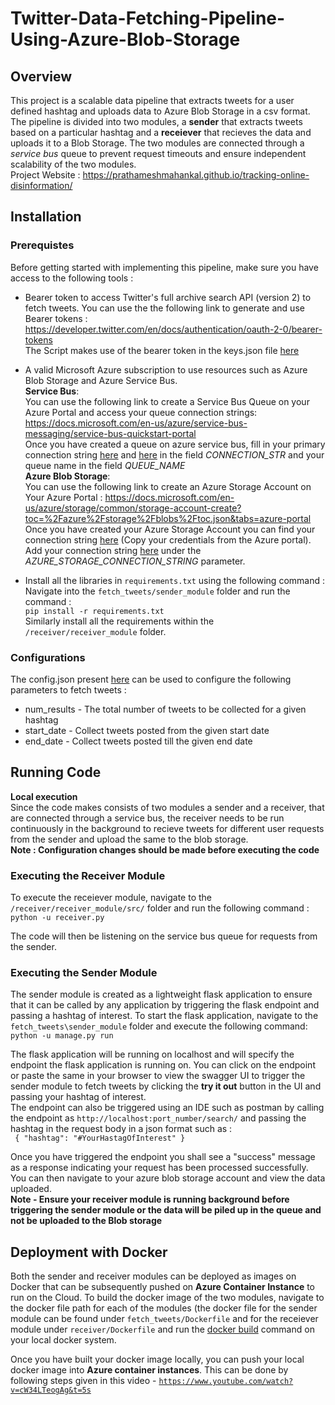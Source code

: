 # Twitter-Data-Fetching-Pipeline-Using-Azure-Blob-Storage

## Overview
This project is a scalable data pipeline that extracts tweets for a user defined hashtag and uploads data to Azure Blob Storage in a csv format.  
The pipeline is divided into two modules, a **sender** that extracts tweets based on a particular hashtag and a **receiever** that recieves the data and uploads it to 
a Blob Storage. The two modules are connected through a *service bus* queue to prevent request timeouts and ensure independent scalability of the two modules.  
Project Website : https://prathameshmahankal.github.io/tracking-online-disinformation/  


## Installation
### Prerequistes
Before getting started with implementing this pipeline, make sure you have access to the following tools :
* Bearer token to access Twitter's full archive search API (version 2) to fetch tweets.
You can use the the following link to generate and use Bearer tokens :
https://developer.twitter.com/en/docs/authentication/oauth-2-0/bearer-tokens  
The Script makes use of the bearer token in the keys.json file [here](https://github.com/malvika95/Twitter-Data-Fetching-Pipeline/blob/master/fetch_tweets/sender_module/app/main/service/resources/keys.json)

* A valid Microsoft Azure subscription to use resources such as Azure Blob Storage and Azure Service Bus.  
**Service Bus**:  
You can use the following link to create a Service Bus Queue on your Azure Portal and access your queue connection strings:      
https://docs.microsoft.com/en-us/azure/service-bus-messaging/service-bus-quickstart-portal  
Once you have created a queue on azure service bus, fill in your primary connection string [here](https://github.com/malvika95/Twitter-Data-Fetching-Pipeline/blob/master/fetch_tweets/sender_module/app/main/service/resources/azure_messaging_config.py)
and [here](https://github.com/malvika95/Twitter-Data-Fetching-Pipeline/blob/master/receiver/receiver_module/src/resources/azure_messaging_config.py) in the field *CONNECTION_STR* and your queue name in the field *QUEUE_NAME*    
**Azure Blob Storage**:  
You can use the following link to create an Azure Storage Account on Your Azure Portal :
https://docs.microsoft.com/en-us/azure/storage/common/storage-account-create?toc=%2Fazure%2Fstorage%2Fblobs%2Ftoc.json&tabs=azure-portal  
Once you have created your Azure Storage Account you can find your connection string [here](https://docs.microsoft.com/en-us/azure/storage/blobs/storage-quickstart-blobs-python)
(Copy your credentials from the Azure portal). Add your connection string [here](https://github.com/malvika95/Twitter-Data-Fetching-Pipeline/blob/master/receiver/receiver_module/src/resources/azure_messaging_config.py)
under the *AZURE_STORAGE_CONNECTION_STRING* parameter.

* Install all the libraries in <code>requirements.txt</code> using the following command :  
Navigate into the <code>fetch_tweets/sender_module</code> folder and run the command :  
<code>pip install -r requirements.txt</code>  
Similarly install all the requirements within the <code>/receiver/receiver_module</code> folder.  

### Configurations 
The config.json present [here](https://github.com/malvika95/Twitter-Data-Fetching-Pipeline/blob/master/fetch_tweets/sender_module/app/main/service/resources/config.json) can
be used to configure the following parameters to fetch tweets :
* num_results - The total number of tweets to be collected for a given hashtag
* start_date - Collect tweets posted from the given start date
* end_date - Collect tweets posted till the given end date

## Running Code

**Local execution**  
Since the code makes consists of two modules a sender and a receiver, that are connected through a service bus, the receiver needs to be run continuously
in the background to recieve tweets for different user requests from the sender and upload the same to the blob storage.  
**Note : Configuration changes should be made before executing the code**  

### Executing the Receiver Module  
To execute the receiever module, navigate to the <code>/receiver/receiver_module/src/</code> folder and run the following command :  
<code>python -u receiver.py</code>  

The code will then be listening on the service bus queue for requests from the sender.

### Executing the Sender Module  
The sender module is created as a lightweight flask application to ensure that it can be called by any application by triggering the flask endpoint and passing a hashtag of
interest. To start the flask application, navigate to the <code>fetch_tweets\sender_module</code> folder and execute the following command:  
<code>python -u manage.py run </code>  

The flask application will be running on localhost and will specify the endpoint the flask application is running on. You can click on the endpoint or paste the same
in your browser to view the swagger UI to trigger the sender module to fetch tweets by clicking the **try it out** button in the UI and passing your hashtag of interest.  
The endpoint can also be triggered using an IDE such as postman by calling the endpoint as <code>http://localhost:port_number/search/</code> and passing the hashtag
in the request body in a json format such as :  
<code>
{
    "hashtag": "#YourHastagOfInterest"
}
</code>  

Once you have triggered the endpoint you shall see a "success" message as a response indicating your request has been processed successfully. You can then navigate to your
azure blob storage account and view the data uploaded.  
**Note - Ensure your receiver module is running background before triggering the sender module or the data will be piled up in the queue and not be uploaded to the Blob storage**  


## Deployment with Docker  
Both the sender and receiver modules can be deployed as images on Docker that can be subsequently pushed on **Azure Container Instance** to run on the Cloud. To build the docker image of the two modules, navigate to the docker file path for each of the modules (the docker file for the sender module can be found under <code>fetch_tweets/Dockerfile</code>
and for the receiever module under <code>receiver/Dockerfile</code> and run the [docker build](https://docs.docker.com/engine/reference/commandline/build/) command on your local docker system.

Once you have built your docker image locally, you can push your local docker image into **Azure container instances**. This can be done by following steps given in this video -
<code>https://www.youtube.com/watch?v=cW34LTeogAg&t=5s<code>










